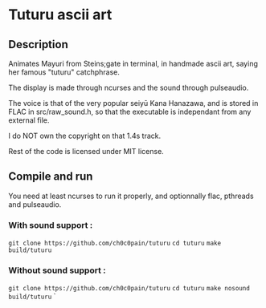 # Tuturu ascii art

## Description

Animates Mayuri from Steins;gate in terminal, in handmade ascii art, saying her famous "tuturu" catchphrase.

The display is made through ncurses and the sound through pulseaudio.

The voice is that of the very popular seiyū Kana Hanazawa, and is stored in FLAC in src/raw_sound.h, so that the executable is independant from any external file.

I do NOT own the copyright on that 1.4s track.

Rest of the code is licensed under MIT license.

## Compile and run

You need at least ncurses to run it properly, and optionnally flac, pthreads and pulseaudio.

### With sound support :

`git clone https://github.com/ch0c0pain/tuturu`
`cd tuturu`
`make`
`build/tuturu`

### Without sound support :

`git clone https://github.com/ch0c0pain/tuturu`
`cd tuturu`
`make nosound`
`build/tuturu`
`
